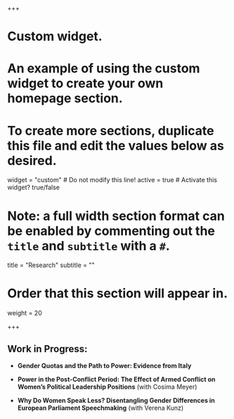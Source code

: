 +++
# Custom widget.
# An example of using the custom widget to create your own homepage section.
# To create more sections, duplicate this file and edit the values below as desired.
widget = "custom"  # Do not modify this line!
active = true  # Activate this widget? true/false

# Note: a full width section format can be enabled by commenting out the `title` and `subtitle` with a `#`.
title = "Research"
subtitle = ""

# Order that this section will appear in.
weight = 20

+++

## Work in Progress:

* **Gender Quotas and the Path to Power: Evidence from Italy**

* **Power in the Post-Conflict Period: The Effect of Armed Conflict on Women’s Political Leadership Positions** (with Cosima Meyer)

* **Why Do Women Speak Less? Disentangling Gender Differences in European Parliament Speechmaking** (with Verena Kunz)


